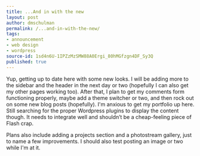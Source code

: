 ```yaml
---
title: ...And in with the new
layout: post
author: dmschulman
permalink: /...and-in-with-the-new/
tags:
- announcement
- web design
- wordpress
source-id: 1sd4n6U-1IPZzMzSMW88A0Ergi_80hMGfzgn4DF_Sy3Q
published: true
---
```

Yup, getting up to date here with some new looks. I will be adding more to the sidebar and the header in the next day or two (hopefully I can also get my other pages working too). After that, I plan to get my comments form functioning properly, maybe add a theme switcher or two, and then rock out on some new blog posts (hopefully). I'm anxious to get my portfolio up here. Still searching for the proper Wordpress plugins to display the content though. It needs to integrate well and shouldn’t be a cheap-feeling piece of Flash crap.

Plans also include adding a projects section and a photostream gallery, just to name a few improvements. I should also test posting an image or two while I'm at it.
